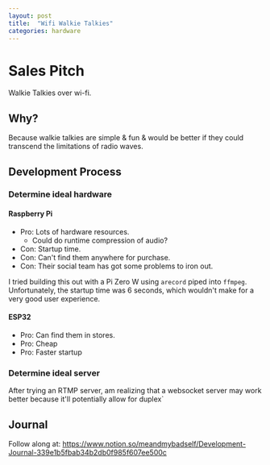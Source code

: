 ```yaml
---
layout: post
title:  "Wifi Walkie Talkies"
categories: hardware
---
```


# Sales Pitch

Walkie Talkies over wi-fi.

## Why?

Because walkie talkies are simple & fun & would be better if they could transcend the limitations of radio waves.

## Development Process

### Determine ideal hardware

#### Raspberry Pi
* Pro: Lots of hardware resources.
    * Could do runtime compression of audio?
* Con: Startup time.
* Con: Can't find them anywhere for purchase.
* Con: Their social team has got some problems to iron out.

I tried building this out with a Pi Zero W using `arecord` piped into `ffmpeg`.  Unfortunately, the startup time was 6 seconds, which wouldn't make for a very good user experience.


#### ESP32

* Pro: Can find them in stores.
* Pro: Cheap
* Pro: Faster startup

### Determine ideal server

After trying an RTMP server, am realizing that a websocket server may work better because it'll potentially allow for duplex`



## Journal
Follow along at: https://www.notion.so/meandmybadself/Development-Journal-339e1b5fbab34b2db0f985f607ee500c
 

